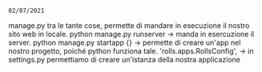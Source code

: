     02/07/2021

manage.py tra le tante cose, permette di mandare in esecuzione il nostro sito web in locale. 
python manage.py runserver -> manda in esercuzione il server.
python manage.py startapp {} -> permette di creare un'app nel nostro progetto, poiché python funziona tale.
'rolls.apps.RollsConfig', -> in settings.py permettiamo di creare un'istanza della nostra applicazione

